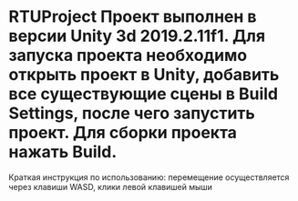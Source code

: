 # RTUProject Проект выполнен в версии Unity 3d 2019.2.11f1. Для запуска проекта необходимо открыть проект в Unity, добавить все существующие сцены в  Build Settings, после чего запустить проект. Для сборки проекта нажать Build.
Краткая инструкция по использованию: перемещение осуществляется через клавиши WASD, клики левой клавишей мыши
